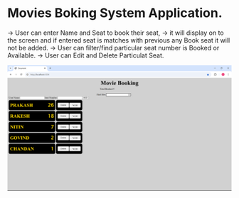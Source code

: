 

# Movies Boking System Application.
   -> User can enter Name and Seat to book their seat,
   -> it will display on to the screen and if entered seat is matches with previous any Book seat it will not be added.
   -> User can filter/find particular seat number is Booked or Available.
   -> User can Edit and Delete Particulat Seat.
      
![alt text](<Screenshot (592).png>)